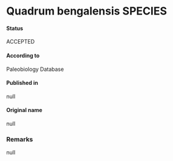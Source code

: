 Quadrum bengalensis SPECIES
=======

#### Status
ACCEPTED

#### According to
Paleobiology Database

#### Published in
null

#### Original name
null

### Remarks
null